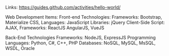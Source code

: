 Links:
  https://guides.github.com/activities/hello-world/

Web Development Items:
  Front-end Technologies:
    Frameworks:
      Bootstrap, Materialize CSS, 
    Languages:
      JavaScript 
    Libraries:
      jQuery
    Client-Side Script:
      AJAX,
    Frameworks:
      ReactJS AngularJS, VueJS
      
  Back-End Technologies
    Frameworks:
      NodeJS, ExpressJS
    Programming Languages:
      Python, C#, C++, PHP 
    Databases:
      NoSQL, MySQL, MsSQL, WSDL, Oracle
